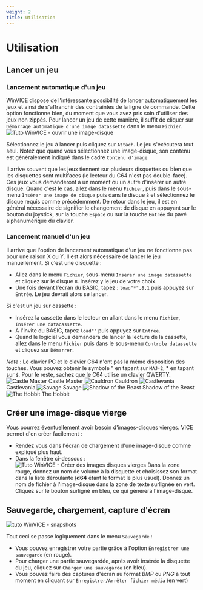 ```yaml
---
weight: 2
title: Utilisation
---
```


# Utilisation

## Lancer un jeu

### Lancement automatique d'un jeu

WinVICE dispose de l'intéressante possibilité de lancer automatiquement les jeux et ainsi de s'affranchir des contraintes de la ligne de commande. Cette option fonctionne bien, du moment que vous avez pris soin d'utiliser des jeux non zippés. Pour lancer un jeu de cette manière, il suffit de cliquer sur `Démarrage automatique d'une image datassette` dans le menu `Fichier`.
![Tuto WinVICE - ouvrir une image-disque](/emulators/vice/configure/open_rom.png)

Sélectionnez le jeu à lancer puis cliquez sur `Attach`. Le jeu s'exécutera tout seul. Notez que quand vous sélectionnez une image-disque, son contenu est généralement indiqué dans le cadre `Contenu d'image`.

Il arrive souvent que les jeux tiennent sur plusieurs disquettes ou bien que les disquettes sont multifaces (le lecteur du C64 n'est pas double-face). Ces jeux vous demanderont à un moment ou un autre d'insérer un autre disque. Quand c'est le cas, allez dans le menu `Fichier`, puis dans le sous-menu `Insérer une image de disque` puis dans le disque `8` et sélectionnez le disque requis comme précédemment. De retour dans le jeu, il est en général nécessaire de signifier le changement de disque en appuyant sur le bouton du joystick, sur la touche `Espace` ou sur la touche `Entrée` du pavé alphanumérique du clavier.

### Lancement manuel d'un jeu

Il arrive que l'option de lancement automatique d'un jeu ne fonctionne pas pour une raison X ou Y. Il est alors nécessaire de lancer le jeu manuellement. Si c'est une disquette :

* Allez dans le menu `Fichier`, sous-menu `Insérer une image datassette` et cliquez sur le disque `8`. Insérez y le jeu de votre choix.
* Une fois devant l'écran du BASIC, tapez : `load"*",8,1` puis appuyez sur `Entrée`. Le jeu devrait alors se lancer.

Si c'est un jeu sur cassette :

* Insérez la cassette dans le lecteur en allant dans le menu `Fichier`, `Insérer une datacassette.`
* A l'invite du BASIC, tapez `load""` puis appuyez sur `Entrée`.
* Quand le logiciel vous demandera de lancer la lecture de la cassette, allez dans le menu `Fichier` puis dans le sous-menu `Controle datassette` et cliquez sur `Démarrer`.

_Note_ : Le clavier PC et le clavier C64 n'ont pas la même disposition des touches. Vous pouvez obtenir le symbole " en tapant sur `MAJ-2`, \* en tapant sur `$`. Pour le reste, sachez que le C64 utilise un clavier QWERTY.
![Castle Master](/emulators/vice/configure/castlemaster.png)
Castle Master
![Cauldron](/emulators/vice/configure/cauldron.png)
Cauldron
![Castlevania](/emulators/vice/configure/cv.png)
Castlevania
![Savage](/emulators/vice/configure/savage.png)
Savage
![Shadow of the Beast](/emulators/vice/configure/sotb.png)
Shadow of the Beast
![The Hobbit](/emulators/vice/configure/the_hobbit.png)
The Hobbit

## Créer une image-disque vierge

Vous pourrez éventuellement avoir besoin d'images-disques vierges. VICE permet d'en créer facilement :

* Rendez vous dans l'écran de chargement d'une image-disque comme expliqué plus haut.
* Dans la fenêtre ci-dessous :
![Tuto WinVICE - Créer des images disques vierges](/emulators/vice/configure/create_rom.png)
Dans la zone rouge, donnez un nom de volume à la disquette et choisissez son format dans la liste déroulante (**d64** étant le format le plus usuel).
Donnez un nom de fichier à l'image-disque dans la zone de texte surlignée en vert.
Cliquez sur le bouton surligné en bleu, ce qui générera l'image-disque.

## Sauvegarde, chargement, capture d'écran
![tuto WinVICE - snapshots](/emulators/vice/configure/menu_snap.gif)

Tout ceci se passe logiquement dans le menu `Sauvegarde` :

* Vous pouvez enregistrer votre partie grâce à l'option `Enregistrer une sauvegarde` (en rouge).
* Pour charger une partie sauvegardée, après avoir insérée la disquette du jeu, cliquez sur `Charger une sauvegarde` (en bleu).
* Vous pouvez faire des captures d'écran au format _BMP_ ou _PNG_ à tout moment en cliquant sur `Enregistrer/Arrêter fichier média` (en vert)

